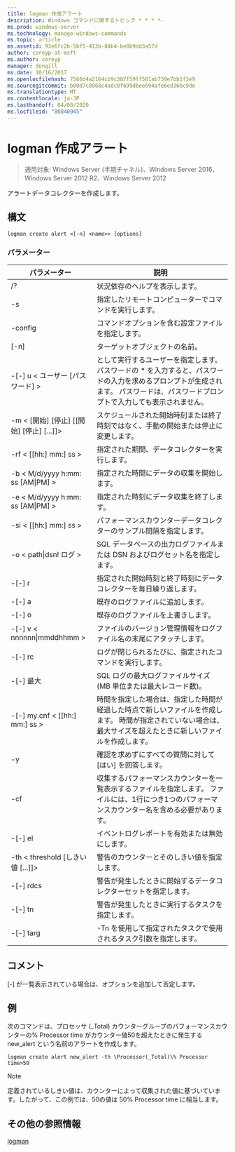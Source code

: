 ```yaml
---
title: logman 作成アラート
description: Windows コマンドに関するトピック * * * *-
ms.prod: windows-server
ms.technology: manage-windows-commands
ms.topic: article
ms.assetid: 93e6fc2b-5bf5-413b-84b4-be8b9dd3a57d
author: coreyp-at-msft
ms.author: coreyp
manager: dongill
ms.date: 10/16/2017
ms.openlocfilehash: 7568d4a2164cb9c387f59ff581ab739e7bb1f3e9
ms.sourcegitcommit: b00d7c8968c4adc8f699dbee694afe6ed36bc9de
ms.translationtype: MT
ms.contentlocale: ja-JP
ms.lasthandoff: 04/08/2020
ms.locfileid: "80840945"
---
```

# <a name="logman-create-alert"></a>logman 作成アラート

>適用対象: Windows Server (半期チャネル)、Windows Server 2016、Windows Server 2012 R2、Windows Server 2012

アラートデータコレクターを作成します。  

## <a name="syntax"></a>構文  
```  
logman create alert <[-n] <name>> [options]  
```  
### <a name="parameters"></a>パラメーター  

|                 パラメーター                  |                                                                               説明                                                                               |
|--------------------------------------------|-------------------------------------------------------------------------------------------------------------------------------------------------------------------------|
|                     /?                     |                                                                    状況依存のヘルプを表示します。                                                                     |
|             -s <computer name>             |                                                          指定したリモートコンピューターでコマンドを実行します。                                                          |
|              -config <value>               |                                                         コマンドオプションを含む設定ファイルを指定します。                                                         |
|                [-n] <name>                 |                                                                       ターゲットオブジェクトの名前。                                                                        |
|          -[-] u < ユーザー [パスワード] >           | として実行するユーザーを指定します。 パスワードの \* を入力すると、パスワードの入力を求めるプロンプトが生成されます。 パスワードは、パスワードプロンプトで入力しても表示されません。 |
| -m < [開始] [停止] [[開始] [停止] [...]]> |                                                スケジュールされた開始時刻または終了時刻ではなく、手動の開始または停止に変更します。                                                 |
|             -rf < [[hh:] mm:] ss >             |                                                        指定された期間、データコレクターを実行します。                                                         |
|     -b < M/d/yyyy h:mm: ss [AM&#124;PM] >      |                                                              指定された時間にデータの収集を開始します。                                                               |
|     -e < M/d/yyyy h:mm: ss [AM&#124;PM] >      |                                                               指定された時刻にデータ収集を終了します。                                                                |
|             -si < [[hh:] mm:] ss >             |                                                 パフォーマンスカウンターデータコレクターのサンプル間隔を指定します。                                                  |
|           -o < path&#124;dsn! ログ >           |                                              SQL データベースの出力ログファイルまたは DSN およびログセット名を指定します。                                               |
|                   -[-] r                    |                                                  指定された開始時刻と終了時刻にデータコレクターを毎日繰り返します。                                                  |
|                   -[-] a                    |                                                                     既存のログファイルに追加します。                                                                     |
|                   -[-] o                   |                                                                     既存のログファイルを上書きします。                                                                     |
|        -[-] v < nnnnnn&#124;mmddhhmm >        |                                                   ファイルのバージョン管理情報をログファイル名の末尾にアタッチします。                                                   |
|               -[-] rc <task>                |                                                         ログが閉じられるたびに、指定されたコマンドを実行します。                                                          |
|              -[-] 最大 <value>               |                                                 SQL ログの最大ログファイルサイズ (MB 単位または最大レコード数)。                                                  |
|           -[-] my.cnf < [[hh:] mm:] ss >           |     時間を指定した場合は、指定した時間が経過した時点で新しいファイルを作成します。 時間が指定されていない場合は、最大サイズを超えたときに新しいファイルを作成します。     |
|                     -y                     |                                                             確認を求めずにすべての質問に対して [はい] を回答します。                                                              |
|               -cf <filename>               |                       収集するパフォーマンスカウンターを一覧表示するファイルを指定します。 ファイルには、1行につき1つのパフォーマンスカウンター名を含める必要があります。                        |
|                   -[-] el                   |                                                                イベントログレポートを有効または無効にします。                                                                 |
|     -th < threshold [しきい値 [...]]>      |                                                        警告のカウンターとそのしきい値を指定します。                                                        |
|              -[-] rdcs <name>               |                                                     警告が発生したときに開始するデータコレクターセットを指定します。                                                      |
|               -[-] tn <task>                |                                                             警告が発生したときに実行するタスクを指定します。                                                              |
|            -[-] targ <argument>             |                                               -Tn を使用して指定されたタスクで使用されるタスク引数を指定します。                                                |

## <a name="remarks"></a>コメント  
[-] が一覧表示されている場合は、オプションを追加して否定します。  
## <a name="examples"></a><a name=BKMK_examples></a>例  
次のコマンドは、プロセッサ (_Total) カウンターグループのパフォーマンスカウンターの% Processor time がカウンター値50を超えたときに発生する new_alert という名前のアラートを作成します。  
```  
logman create alert new_alert -th \Processor(_Total)\% Processor time>50  
```  
> [!NOTE]
> 定義されているしきい値は、カウンターによって収集された値に基づいています。したがって、この例では、50の値は 50% Processor time に相当します。  
> ## <a name="additional-references"></a>その他の参照情報  
> [logman](logman.md)  
